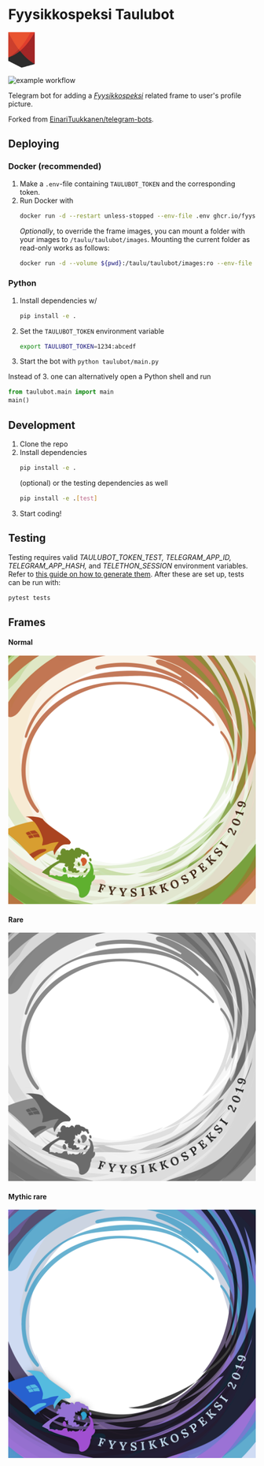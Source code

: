 # Fyysikkospeksi Taulubot

![Fyysikkospeksi logo](taulubot/images/speksilogo.png)

![example workflow](https://github.com/fyysikkokilta/fyysikkospeksi-taulubot/actions/workflows/ci.yaml/badge.svg)

Telegram bot for adding a [_Fyysikkospeksi_](https://fyysikkospeksi.fi/) related frame to user's profile picture.

Forked from [EinariTuukkanen/telegram-bots](https://github.com/EinariTuukkanen/telegram-bots).


## Deploying

### Docker (recommended)
1. Make a `.env`-file containing `TAULUBOT_TOKEN` and the corresponding token.
2. Run Docker with
    ```bash
    docker run -d --restart unless-stopped --env-file .env ghcr.io/fyysikkokilta/fyysikkospeksi-taulubot:main
    ```
    _Optionally_, to override the frame images, you can mount a folder with your images to `/taulu/taulubot/images`. 
    Mounting the current folder as read-only works as follows:
    ```bash
    docker run -d --volume ${pwd}:/taulu/taulubot/images:ro --env-file .env ghcr.io/fyysikkokilta/fyysikkospeksi-taulubot:main
    ```

### Python
1. Install dependencies w/
    ```bash
    pip install -e .
    ```
2. Set the `TAULUBOT_TOKEN` environment variable
    ```bash
    export TAULUBOT_TOKEN=1234:abcedf
    ```
3. Start the bot with `python taulubot/main.py`

Instead of 3. one can alternatively open a Python shell and run
   ```python
   from taulubot.main import main
   main()
   ```
   
## Development

1. Clone the repo
2. Install dependencies
    ```bash
    pip install -e .
    ```
    (optional) or the testing dependencies as well
    ```bash
    pip install -e .[test]
    ```
3. Start coding!


## Testing

Testing requires valid _TAULUBOT_TOKEN_TEST, TELEGRAM_APP_ID, TELEGRAM_APP_HASH,_ and _TELETHON_SESSION_ environment variables. 
Refer to [this guide on how to generate them](https://blog.1a23.com/2020/03/06/how-to-write-integration-tests-for-a-telegram-bot/).
After these are set up, tests can be run with:
```bash
pytest tests
```


## Frames

#### Normal
![Frame](taulubot/images/frame.png)

#### Rare
![Frame](taulubot/images/frame_rare.png)

#### Mythic rare
![Frame](taulubot/images/frame_mythicrare.png)
